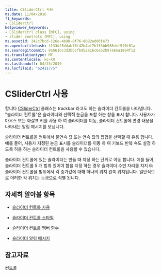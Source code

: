 ```yaml
---
title: CSliderCtrl 사용
ms.date: 11/04/2016
f1_keywords:
- CSliderCtrl
helpviewer_keywords:
- CSliderCtrl class [MFC], using
- slider controls [MFC], using
ms.assetid: 242c7bcd-126e-4b9b-8f76-8082ad06fe73
ms.openlocfilehash: f133d25ddab76f42b4bf7b133bb988def9f0f01a
ms.sourcegitcommit: 0ab61bc3d2b6cfbd52a16c6ab2b97a8ea1864f12
ms.translationtype: MT
ms.contentlocale: ko-KR
ms.lasthandoff: 04/23/2019
ms.locfileid: "62411775"
---
```

# <a name="using-csliderctrl"></a>CSliderCtrl 사용

합니다 [CSliderCtrl](../mfc/reference/csliderctrl-class.md) 클래스는 trackbar 라고도 하는 슬라이더 컨트롤을 나타냅니다. "슬라이더 컨트롤"은 슬라이더와 선택적 눈금을 포함 하는 창을 표시 합니다. 사용자가 마우스 또는 화살표 키를 사용 하 여 슬라이더를 이동, 슬라이더 컨트롤에 변경 내용을 나타내는 알림 메시지를 보냅니다.

슬라이더 컨트롤을 범위에서 불연속 값 또는 연속 값의 집합을 선택할 때 유용 합니다. 예를 들어, 사용자 지정된 눈금 표시를 슬라이더를 이동 하 여 키보드 반복 속도 설정 하도록 허용 하는 슬라이더 컨트롤을 사용할 수 있습니다.

슬라이더 컨트롤에 있는 슬라이더는 만들 때 지정 하는 단위로 이동 합니다. 예를 들어, 슬라이더 컨트롤 5 개 범위 있어야 함을 지정 하는 경우 슬라이더 수만 자리를 차지 6: 슬라이더 컨트롤을 범위에서 각 증가값에 대해 하나의 위치 왼쪽 위치입니다. 일반적으로 이러한 각 위치는 눈금으로 식별 됩니다.

## <a name="what-do-you-want-to-know-more-about"></a>자세히 알아볼 항목

- [슬라이더 컨트롤 사용](../mfc/using-slider-controls.md)

- [슬라이더 컨트롤 스타일](../mfc/slider-control-styles.md)

- [슬라이더 컨트롤 멤버 함수](../mfc/slider-control-member-functions.md)

- [슬라이더 알림 메시지](../mfc/slider-notification-messages.md)

## <a name="see-also"></a>참고자료

[컨트롤](../mfc/controls-mfc.md)
